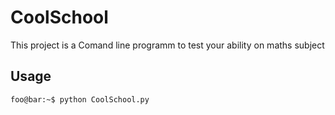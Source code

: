 # CoolSchool

This project is a Comand line programm to test your ability on maths subject

## Usage

```console
foo@bar:~$ python CoolSchool.py
```
